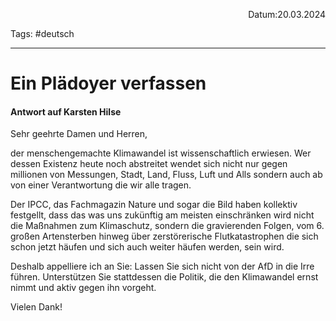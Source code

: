 <p align="right">Datum:20.03.2024</p>

Tags: #deutsch 

---

# Ein Plädoyer verfassen
#### Antwort auf Karsten Hilse
Sehr geehrte Damen und Herren,

der menschengemachte Klimawandel ist wissenschaftlich erwiesen. Wer dessen Existenz heute noch abstreitet wendet sich nicht nur gegen millionen von Messungen, Stadt, Land, Fluss, Luft und Alls sondern auch ab von einer Verantwortung die wir alle tragen.

Der IPCC, das Fachmagazin Nature und sogar die Bild haben kollektiv festgellt, dass das was uns zukünftig am meisten einschränken wird nicht die Maßnahmen zum Klimaschutz, sondern die gravierenden Folgen, vom 6. großen Artensterben hinweg über zerstörerische Flutkatastrophen die sich schon jetzt häufen und sich auch weiter häufen werden, sein wird.

Deshalb appelliere ich an Sie: Lassen Sie sich nicht von der AfD in die Irre führen. Unterstützen Sie stattdessen die Politik, die den Klimawandel ernst nimmt und aktiv gegen ihn vorgeht.

Vielen Dank!
